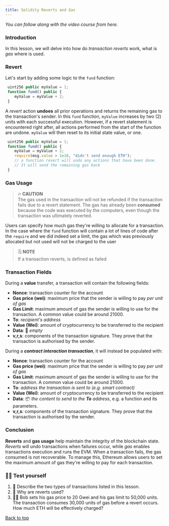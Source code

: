 ```yaml
---
title: Solidity Reverts and Gas
---
```


_You can follow along with the video course from here._

<a name="top"></a>

### Introduction

In this lesson, we will delve into how do _transaction reverts_ work, what is _gas_ where is used.

### Revert

Let's start by adding some logic to the `fund` function:

```js
 uint256 public myValue = 1;
 function fund() public {
    myValue = myValue + 2;
 }
```

A _revert_ action **undoes** all prior operations and returns the remaining gas to the transaction's sender. In this `fund` function, `myValue` increases by two (2) units with each successful execution. However, if a revert statement is encountered right after, all actions performed from the start of the function are undone. `myValue` will then reset to its initial state value, or one.

```js
 uint256 public myValue = 1;
 function fund() public {
    myValue = myValue + 2;
    require(msg.value > 1e18, "didn't send enough ETH");
    // a function revert will undo any actions that have been done.
    // It will send the remaining gas back
 }
```

### Gas Usage

> 🔥 **CAUTION** <br>
> The gas used in the transaction will not be refunded if the transaction fails due to a revert statement. The gas has already been **consumed** because the code was executed by the computers, even though the transaction was ultimately reverted.

Users can specify how much gas they're willing to allocate for a transaction. In the case where the `fund` function will contain a lot of lines of code after the `require` and we did indeed set a limit, the gas which was previously allocated but not used will not be charged to the user

> 🗒️ **NOTE** <br>
> If a transaction reverts, is defined as failed

### Transaction Fields

During a **value** transfer, a transaction will contain the following fields:

- **Nonce**: transaction counter for the account
- **Gas price (wei)**: maximum price that the sender is willing to pay _per unit of gas_
- **Gas Limit**: maximum amount of gas the sender is willing to use for the transaction. A common value could be around 21000.
- **To**: _recipient's address_
- **Value (Wei)**: amount of cryptocurrency to be transferred to the recipient
- **Data**: 🫙 _empty_
- **v,r,s**: components of the transaction signature. They prove that the transaction is authorised by the sender.

During a **_contract interaction transaction_**, it will instead be populated with:

- **Nonce**: transaction counter for the account
- **Gas price (wei)**: maximum price that the sender is willing to pay _per unit of gas_
- **Gas Limit**: maximum amount of gas the sender is willing to use for the transaction. A common value could be around 21000.
- **To**: _address the transaction is sent to (e.g. smart contract)_
- **Value (Wei)**: amount of cryptocurrency to be transferred to the recipient
- **Data**: 📦 _the content to send to the **To** address_, e.g. a function and its parameters.
- **v,r,s**: components of the transaction signature. They prove that the transaction is authorised by the sender.

### Conclusion

**Reverts** and **gas usage** help maintain the integrity of the blockchain state. _Reverts_ will undo transactions when failures occur, while _gas_ enables transactions execution and runs the EVM. When a transaction fails, the gas consumed is not recoverable. To manage this, Ethereum allows users to set the maximum amount of gas they're willing to pay for each transaction.

### 🧑‍💻 Test yourself

1. 📕 Describe the two types of transactions listed in this lesson.
2. 📕 Why are reverts used?
3. 🧑‍💻 Bob sets his gas price to 20 Gwei and his gas limit to 50,000 units. The transaction consumes 30,000 units of gas before a revert occurs. How much ETH will be effectively charged?

[Back to top](#top)
